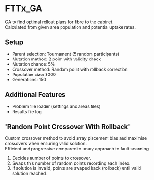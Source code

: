 # FTTx_GA
GA to find optimal rollout plans for fibre to the cabinet.<br/>
Calculated from given area population and potential uptake rates.

## Setup
- Parent selection: Tournament (5 random participants)
- Mutation method: 2 point with validity check
- Mutation chance: 5%
- Crossover method: Random point with rollback correction
- Population size: 3000
- Generations: 150

## Additional Features
- Problem file loader (settings and areas files)
- Results file log

## 'Random Point Crossover With Rollback'
Custom crossover method to avoid array placement bias and maximise crossovers when ensuring valid solution.<br/>
Efficient and progressive compared to unary approach to fault scanning.

1. Decides number of points to crossover.
2. Swaps this number of random points recording each index.
3. If solution is invalid, points are swaped back (rollback) until valid solution reached.
